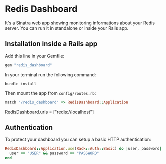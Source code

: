 # Redis Dashboard

It's a Sinatra web app showing monitoring informations about your Redis server.
You can run it in standalone or inside your Rails app.

## Installation inside a Rails app

Add this line in your Gemfile:
```ruby
gem "redis_dashboard"
```

In your terminal run the following command:
```shell
bundle install
```

Then mount the app from `config/routes.rb`:
```ruby
match "/redis_dashboard" => RedisDashboard::Application
```

RedisDashboard.urls = ["redis://localhost"]

## Authentication

To protect your dashboard you can setup a basic HTTP authentication:

```ruby
RedisDashboard::Application.use(Rack::Auth::Basic) do |user, password|
  user == "USER" && password == "PASSWORD"
end
```
